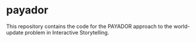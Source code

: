 # payador
This repository contains the code for the PAYADOR approach to the world-update problem in Interactive Storytelling.
